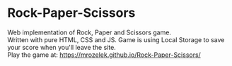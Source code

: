 # Rock-Paper-Scissors
Web implementation of Rock, Paper and Scissors game.  
Written with pure HTML, CSS and JS. Game is using Local Storage to save your score when you'll leave the site.  
Play the game at: https://mrozelek.github.io/Rock-Paper-Scissors/
